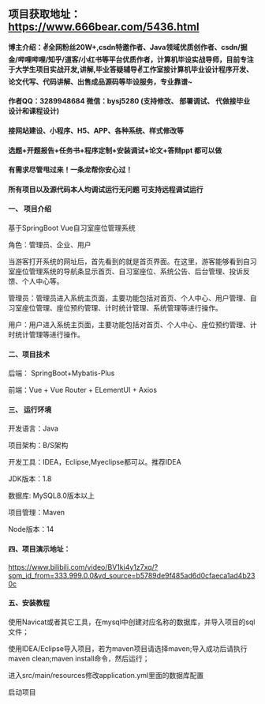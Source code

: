 ## 项目获取地址：https://www.666bear.com/5436.html

**博主介绍：✌全网粉丝20W+,csdn特邀作者、Java领域优质创作者、csdn/掘金/哔哩哔哩/知乎/道客/小红书等平台优质作者，计算机毕设实战导师，目前专注于大学生项目实战开发,讲解,毕业答疑辅导✌工作室接计算机毕业设计程序开发、论文代写、代码讲解、出售成品源码等毕设服务，专业靠谱~**

#### 作者QQ：3289948684 微信：bysj5280 (支持修改、 部署调试、 代做接毕业设计和课程设计)

#### 接网站建设、小程序、H5、APP、各种系统、样式修改等

#### 选题+开题报告+任务书+程序定制+安装调试+论文+答辩ppt 都可以做

#### 有需求尽管甩过来！一条龙帮你安心过！

#### 所有项目以及源代码本人均调试运行无问题 可支持远程调试运行

#### 一、 项目介绍
基于SpringBoot Vue自习室座位管理系统

角色：管理员、企业、用户

当游客打开系统的网址后，首先看到的就是首页界面。在这里，游客能够看到自习室座位管理系统的导航条显示首页、自习室座位、系统公告、后台管理、投诉反馈、个人中心等。

管理员：管理员进入系统主页面，主要功能包括对首页、个人中心、用户管理、自习室座位管理、座位预约管理、计时统计管理、系统管理等进行操作。

用户：用户进入系统主页面，主要功能包括对首页、个人中心、座位预约管理、计时统计管理等进行操作。
#### 二、项目技术
后端： SpringBoot+Mybatis-Plus

前端：Vue + Vue Router + ELementUI + Axios

#### 三、 运行环境
开发语言：Java

项目架构：B/S架构

开发工具：IDEA，Eclipse,Myeclipse都可以。推荐IDEA

JDK版本：1.8

数据库: MySQL8.0版本以上

项目管理：Maven

Node版本：14

#### 四、项目演示地址：

https://www.bilibili.com/video/BV1ki4y1z7xq/?spm_id_from=333.999.0.0&vd_source=b5789de9f485ad6d0cfaeca1ad4b230c

#### 五、安装教程
使用Navicat或者其它工具，在mysql中创建对应名称的数据库，并导入项目的sql文件；

使用IDEA/Eclipse导入项目，若为maven项目请选择maven;导入成功后请执行maven clean;maven install命令，然后运行；

进入src/main/resources修改application.yml里面的数据库配置

启动项目







